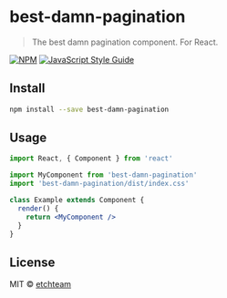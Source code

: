 # best-damn-pagination

> The best damn pagination component. For React.

[![NPM](https://img.shields.io/npm/v/best-damn-pagination.svg)](https://www.npmjs.com/package/best-damn-pagination) [![JavaScript Style Guide](https://img.shields.io/badge/code_style-standard-brightgreen.svg)](https://standardjs.com)

## Install

```bash
npm install --save best-damn-pagination
```

## Usage

```jsx
import React, { Component } from 'react'

import MyComponent from 'best-damn-pagination'
import 'best-damn-pagination/dist/index.css'

class Example extends Component {
  render() {
    return <MyComponent />
  }
}
```

## License

MIT © [etchteam](https://github.com/etchteam)
